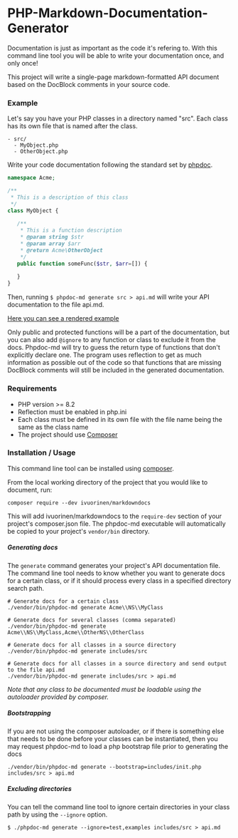 # PHP-Markdown-Documentation-Generator

Documentation is just as important as the code it's refering to. With this command line tool you will be able to write your documentation once, and only once!

This project will write a single-page markdown-formatted API document based on the DocBlock comments in your source code.

### Example

Let's say you have your PHP classes in a directory named "src". Each class has its own file that is named after the class.

```
- src/
  - MyObject.php
  - OtherObject.php
```

Write your code documentation following the standard set by [phpdoc](http://www.phpdoc.org/).

```php
namespace Acme;

/**
 * This is a description of this class
 */
class MyObject {
   
   /**
    * This is a function description
    * @param string $str
    * @param array $arr
    * @return Acme\OtherObject
    */
   public function someFunc($str, $arr=[]) {
   
   }
}
```

Then, running `$ phpdoc-md generate src > api.md` will write your API documentation to the file api.md.

[Here you can see a rendered example](https://github.com/ivuorinen/PHP-Markdown-Documentation-Generator/blob/master/docs.md)

Only public and protected functions will be a part of the documentation, but you can also add `@ignore` to any function or class to exclude it from the docs.
Phpdoc-md will try to guess the return type of functions that don't explicitly declare one. The program uses reflection to get as much information as possible
out of the code so that functions that are missing DocBlock comments will still be included in the generated documentation.

### Requirements

- PHP version >= 8.2
- Reflection must be enabled in php.ini
- Each class must be defined in its own file with the file name being the same as the class name
- The project should use [Composer](https://getcomposer.org/)

### Installation / Usage

This command line tool can be installed using [composer](https://getcomposer.org/).

From the local working directory of the project that you would like to document, run:

```shell
composer require --dev ivuorinen/markdowndocs
```

This will add ivuorinen/markdowndocs to the `require-dev` section of your project's composer.json file. The phpdoc-md executable will automatically be copied to
your project's `vendor/bin` directory.

##### Generating docs

The `generate` command generates your project's API documentation file. The command line tool needs to know whether you want to generate docs for a certain
class, or if it should process every class in a specified directory search path.

```shell
# Generate docs for a certain class
./vendor/bin/phpdoc-md generate Acme\\NS\\MyClass 

# Generate docs for several classes (comma separated)
./vendor/bin/phpdoc-md generate Acme\\NS\\MyClass,Acme\\OtherNS\\OtherClass 

# Generate docs for all classes in a source directory
./vendor/bin/phpdoc-md generate includes/src

# Generate docs for all classes in a source directory and send output to the file api.md
./vendor/bin/phpdoc-md generate includes/src > api.md
```

*Note that any class to be documented must be loadable using the autoloader provided by composer.*

##### Bootstrapping

If you are not using the composer autoloader, or if there is something else that needs to be done before your classes can be instantiated, then you may request
phpdoc-md to load a php bootstrap file prior to generating the docs

```shell
./vendor/bin/phpdoc-md generate --bootstrap=includes/init.php includes/src > api.md
```

##### Excluding directories

You can tell the command line tool to ignore certain directories in your class path by using the `--ignore` option.

`$ ./phpdoc-md generate --ignore=test,examples includes/src > api.md`
